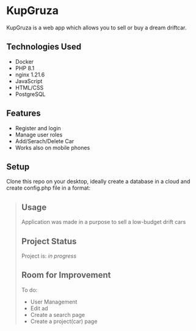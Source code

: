 # KupGruza
KupGruza is a web app which allows you to sell or buy a dream driftcar.
<!-- > Live demo [_here_](https://www.example.com). To be linked. -->




## Technologies Used
- Docker
- PHP 8.1
- nginx 1.21.6
- JavaScript
- HTML/CSS
- PostgreSQL


## Features
- Register and login
- Manage user roles
- Add/Serach/Delete Car
- Works also on mobile phones




## Setup
Clone this repo on your desktop, ideally create a database in a cloud and create config.php file in a format:
> <?php
> const USERNAME = 'username';
> const PASSWORD = 'password';
> const HOST = 'hostname';
> const DATABASE = 'database';


## Usage
Application was made in a purpose to sell a low-budget drift cars


## Project Status
Project is: _in progress_ 


## Room for Improvement
To do:
- User Management
- Edit ad
- Create a search page
- Create a project(car) page


